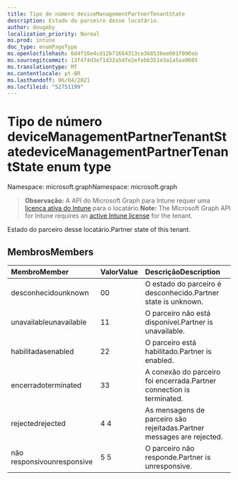 ```yaml
---
title: Tipo de número deviceManagementPartnerTenantState
description: Estado do parceiro desse locatário.
author: dougeby
localization_priority: Normal
ms.prod: intune
doc_type: enumPageType
ms.openlocfilehash: 6d4f10e4cd12b71664313ce368536ee001f090ab
ms.sourcegitcommit: 13f474d3e71d32a5dfe2efebb351e3a1a5aa9685
ms.translationtype: MT
ms.contentlocale: pt-BR
ms.lasthandoff: 06/04/2021
ms.locfileid: "52751199"
---
```

# <a name="devicemanagementpartnertenantstate-enum-type"></a><span data-ttu-id="0befa-103">Tipo de número deviceManagementPartnerTenantState</span><span class="sxs-lookup"><span data-stu-id="0befa-103">deviceManagementPartnerTenantState enum type</span></span>

<span data-ttu-id="0befa-104">Namespace: microsoft.graph</span><span class="sxs-lookup"><span data-stu-id="0befa-104">Namespace: microsoft.graph</span></span>

> <span data-ttu-id="0befa-105">**Observação:** A API do Microsoft Graph para Intune requer uma [licença ativa do Intune](https://go.microsoft.com/fwlink/?linkid=839381) para o locatário.</span><span class="sxs-lookup"><span data-stu-id="0befa-105">**Note:** The Microsoft Graph API for Intune requires an [active Intune license](https://go.microsoft.com/fwlink/?linkid=839381) for the tenant.</span></span>

<span data-ttu-id="0befa-106">Estado do parceiro desse locatário.</span><span class="sxs-lookup"><span data-stu-id="0befa-106">Partner state of this tenant.</span></span>

## <a name="members"></a><span data-ttu-id="0befa-107">Membros</span><span class="sxs-lookup"><span data-stu-id="0befa-107">Members</span></span>
|<span data-ttu-id="0befa-108">Membro</span><span class="sxs-lookup"><span data-stu-id="0befa-108">Member</span></span>|<span data-ttu-id="0befa-109">Valor</span><span class="sxs-lookup"><span data-stu-id="0befa-109">Value</span></span>|<span data-ttu-id="0befa-110">Descrição</span><span class="sxs-lookup"><span data-stu-id="0befa-110">Description</span></span>|
|:---|:---|:---|
|<span data-ttu-id="0befa-111">desconhecido</span><span class="sxs-lookup"><span data-stu-id="0befa-111">unknown</span></span>|<span data-ttu-id="0befa-112">0</span><span class="sxs-lookup"><span data-stu-id="0befa-112">0</span></span>|<span data-ttu-id="0befa-113">O estado do parceiro é desconhecido.</span><span class="sxs-lookup"><span data-stu-id="0befa-113">Partner state is unknown.</span></span>|
|<span data-ttu-id="0befa-114">unavailable</span><span class="sxs-lookup"><span data-stu-id="0befa-114">unavailable</span></span>|<span data-ttu-id="0befa-115">1</span><span class="sxs-lookup"><span data-stu-id="0befa-115">1</span></span>|<span data-ttu-id="0befa-116">O parceiro não está disponível.</span><span class="sxs-lookup"><span data-stu-id="0befa-116">Partner is unavailable.</span></span>|
|<span data-ttu-id="0befa-117">habilitadas</span><span class="sxs-lookup"><span data-stu-id="0befa-117">enabled</span></span>|<span data-ttu-id="0befa-118">2</span><span class="sxs-lookup"><span data-stu-id="0befa-118">2</span></span>|<span data-ttu-id="0befa-119">O parceiro está habilitado.</span><span class="sxs-lookup"><span data-stu-id="0befa-119">Partner is enabled.</span></span>|
|<span data-ttu-id="0befa-120">encerrado</span><span class="sxs-lookup"><span data-stu-id="0befa-120">terminated</span></span>|<span data-ttu-id="0befa-121">3</span><span class="sxs-lookup"><span data-stu-id="0befa-121">3</span></span>|<span data-ttu-id="0befa-122">A conexão do parceiro foi encerrada.</span><span class="sxs-lookup"><span data-stu-id="0befa-122">Partner connection is terminated.</span></span>|
|<span data-ttu-id="0befa-123">rejected</span><span class="sxs-lookup"><span data-stu-id="0befa-123">rejected</span></span>|<span data-ttu-id="0befa-124">4 </span><span class="sxs-lookup"><span data-stu-id="0befa-124">4</span></span>|<span data-ttu-id="0befa-125">As mensagens de parceiro são rejeitadas.</span><span class="sxs-lookup"><span data-stu-id="0befa-125">Partner messages are rejected.</span></span>|
|<span data-ttu-id="0befa-126">não responsivo</span><span class="sxs-lookup"><span data-stu-id="0befa-126">unresponsive</span></span>|<span data-ttu-id="0befa-127">5 </span><span class="sxs-lookup"><span data-stu-id="0befa-127">5</span></span>|<span data-ttu-id="0befa-128">O parceiro não responde.</span><span class="sxs-lookup"><span data-stu-id="0befa-128">Partner is unresponsive.</span></span>|




